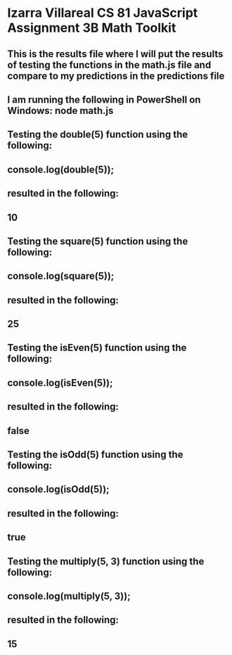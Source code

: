 # Izarra Villareal CS 81 JavaScript Assignment 3B Math Toolkit

## This is the results file where I will put the results of testing the functions in the math.js file and compare to my predictions in the predictions file

## I am running the following in PowerShell on Windows: node math.js

## Testing the double(5) function using the following:
## console.log(double(5));
## resulted in the following:
## 10

## Testing the square(5) function using the following:
## console.log(square(5));
## resulted in the following:
## 25

## Testing the isEven(5) function using the following:
## console.log(isEven(5));
## resulted in the following:
## false

## Testing the isOdd(5) function using the following:
## console.log(isOdd(5));
## resulted in the following:
## true

## Testing the multiply(5, 3) function using the following:
## console.log(multiply(5, 3));
## resulted in the following:
## 15
